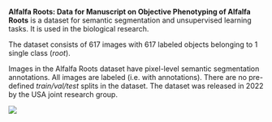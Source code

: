 **Alfalfa Roots: Data for Manuscript on Objective Phenotyping of Alfalfa Roots** is a dataset for semantic segmentation and unsupervised learning tasks. It is used in the biological research. 

The dataset consists of 617 images with 617 labeled objects belonging to 1 single class (*root*).

Images in the Alfalfa Roots dataset have pixel-level semantic segmentation annotations. All images are labeled (i.e. with annotations). There are no pre-defined <i>train/val/test</i> splits in the dataset. The dataset was released in 2022 by the USA joint research group.

<img src="https://github.com/dataset-ninja/alfalfa-roots/raw/main/visualizations/poster.png">
